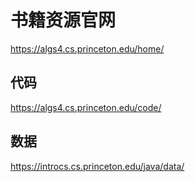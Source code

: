 # 书籍资源官网
https://algs4.cs.princeton.edu/home/

## 代码
https://algs4.cs.princeton.edu/code/
## 数据
https://introcs.cs.princeton.edu/java/data/